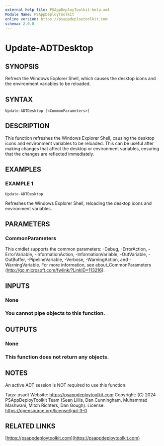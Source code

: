 ```yaml
---
external help file: PSAppDeployToolkit-help.xml
Module Name: PSAppDeployToolkit
online version: https://psappdeploytoolkit.com
schema: 2.0.0
---
```


# Update-ADTDesktop

## SYNOPSIS
Refresh the Windows Explorer Shell, which causes the desktop icons and the environment variables to be reloaded.

## SYNTAX

```
Update-ADTDesktop [<CommonParameters>]
```

## DESCRIPTION
This function refreshes the Windows Explorer Shell, causing the desktop icons and environment variables to be reloaded.
This can be useful after making changes that affect the desktop or environment variables, ensuring that the changes are reflected immediately.

## EXAMPLES

### EXAMPLE 1
```
Update-ADTDesktop
```

Refreshes the Windows Explorer Shell, reloading the desktop icons and environment variables.

## PARAMETERS

### CommonParameters
This cmdlet supports the common parameters: -Debug, -ErrorAction, -ErrorVariable, -InformationAction, -InformationVariable, -OutVariable, -OutBuffer, -PipelineVariable, -Verbose, -WarningAction, and -WarningVariable.
For more information, see about_CommonParameters (http://go.microsoft.com/fwlink/?LinkID=113216).

## INPUTS

### None
### You cannot pipe objects to this function.
## OUTPUTS

### None
### This function does not return any objects.
## NOTES
An active ADT session is NOT required to use this function.

Tags: psadt
Website: https://psappdeploytoolkit.com
Copyright: (C) 2024 PSAppDeployToolkit Team (Sean Lillis, Dan Cunningham, Muhammad Mashwani, Mitch Richters, Dan Gough).
License: https://opensource.org/license/lgpl-3-0

## RELATED LINKS

[https://psappdeploytoolkit.com](https://psappdeploytoolkit.com)
